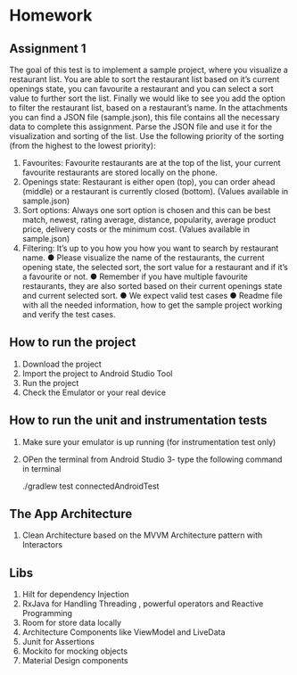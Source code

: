 # Homework

## Assignment 1

The goal of this test is to implement a sample project, where you visualize a restaurant list. You are able to sort the restaurant list based on it’s current openings state, you can favourite a restaurant and you can select a sort value to further sort the list. Finally we would like to see you add the option to filter the restaurant list, based on a restaurant’s name. In the attachments you can find a JSON file (sample.json), this file contains all the necessary data to complete this assignment. Parse the JSON file and use it for the visualization and sorting of the list. Use the following priority of the sorting (from the highest to the lowest priority):
1. Favourites​: Favourite restaurants are at the top of the list, your current favourite restaurants are stored locally on the phone.
2. Openings state​: Restaurant is either open (top), you can order ahead (middle) or a restaurant is currently closed (bottom). (Values available in sample.json)
3. Sort options​: Always one sort option is chosen and this can be best match, newest, rating average, distance, popularity, average product price, delivery costs or the minimum cost. (Values available in sample.json)
4. Filtering​: It’s up to you how you how you want to search by restaurant name.
● Please visualize the name of the restaurants, the current opening state, the selected sort, the sort value for a restaurant and if it’s a favourite or not.
● Remember if you have multiple favourite restaurants, they are also sorted based on their current openings state and current selected sort.
● We expect valid test cases
● Readme file with all the needed information, how to get the sample project working
and verify the test cases.

## How to run the project

 1. Download the project
 2. Import the project to Android Studio Tool
 3. Run the project
 4. Check the Emulator or your real device

 ## How to run the unit and instrumentation tests

 1. Make sure your emulator is up running (for instrumentation test only)
 2. OPen the terminal from Android Studio
 3- type the following command in terminal

    ./gradlew test connectedAndroidTest

## The App Architecture

 1. Clean Architecture based on  the MVVM Architecture pattern with Interactors

## Libs

1. Hilt for dependency Injection
2. RxJava for Handling Threading ,  powerful operators and Reactive Programming
3. Room for store data locally
4. Architecture Components like ViewModel and LiveData
5. Junit for Assertions
6. Mockito for mocking objects
7. Material Design components


